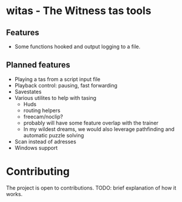 # witas - The Witness tas tools

## Features
- Some functions hooked and output logging to a file.

## Planned features
- Playing a tas from a script input file
- Playback control: pausing, fast forwarding
- Savestates
- Various utilites to help with tasing
    - Huds
    - routing helpers
    - freecam/noclip?
    - probably will have some feature overlap with the trainer
    - In my wildest dreams, we would also leverage pathfinding and automatic puzzle solving
- Scan instead of adresses
- Windows support

# Contributing
The project is open to contributions. TODO: brief explanation of how it works.

